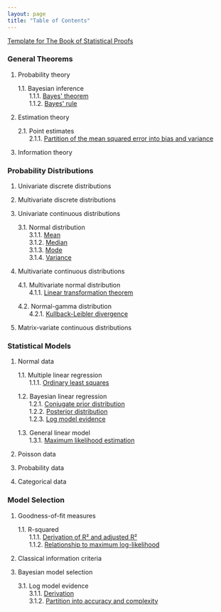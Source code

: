 ```yaml
---
layout: page
title: "Table of Contents"
---
```



[Template for The Book of Statistical Proofs](/Proofs/-temp-.html) <br>


<section class="chapter" id="General Theorems">
<h3>General Theorems</h3>
</section>

1. Probability theory

   1.1. Bayesian inference <br>
   &emsp;&ensp; 1.1.1. [Bayes' theorem](/Proofs/bayes-th.html) <br>
   &emsp;&ensp; 1.1.2. [Bayes' rule](/Proofs/bayes-rule.html) <br>

2. Estimation theory

   2.1. Point estimates <br>
   &emsp;&ensp; 2.1.1. [Partition of the mean squared error into bias and variance](/Proofs/mse-bnv.html) <br>

3. Information theory


<section class="chapter" id="Probability Distributions">
<h3>Probability Distributions</h3>
</section>

1. Univariate discrete distributions

2. Multivariate discrete distributions

3. Univariate continuous distributions

   3.1. Normal distribution <br>
   &emsp;&ensp; 3.1.1. [Mean](/Proofs/norm-mean.html) <br>
   &emsp;&ensp; 3.1.2. [Median](/Proofs/norm-med.html) <br>
   &emsp;&ensp; 3.1.3. [Mode](/Proofs/norm-mode.html) <br>
   &emsp;&ensp; 3.1.4. [Variance](/Proofs/norm-var.html) <br>

4. Multivariate continuous distributions

   4.1. Multivariate normal distribution <br>
   &emsp;&ensp; 4.1.1. [Linear transformation theorem](/Proofs/mvn-ltt.html) <br>
   
   4.2. Normal-gamma distribution <br>
   &emsp;&ensp; 4.2.1. [Kullback-Leibler divergence](/Proofs/ng-kl.html) <br>

5. Matrix-variate continuous distributions


<section class="chapter" id="Statistical Models">
<h3>Statistical Models</h3>
</section>

1. Normal data

   1.1. Multiple linear regression <br>
   &emsp;&ensp; 1.1.1. [Ordinary least squares](/Proofs/mlr-ols.html) <br>
   
   1.2. Bayesian linear regression <br>
   &emsp;&ensp; 1.2.1. [Conjugate prior distribution](/Proofs/blr-prior.html) <br>
   &emsp;&ensp; 1.2.2. [Posterior distribution](/Proofs/blr-post.html) <br>
   &emsp;&ensp; 1.2.3. [Log model evidence](/Proofs/blr-lme.html) <br>
   
   1.3. General linear model <br>
   &emsp;&ensp; 1.3.1. [Maximum likelihood estimation](/Proofs/glm-mle.html) <br>

2. Poisson data

3. Probability data

4. Categorical data


<section class="chapter" id="Model Selection">
<h3>Model Selection</h3>
</section>

1. Goodness-of-fit measures

   1.1. R-squared <br>
   &emsp;&ensp; 1.1.1. [Derivation of R² and adjusted R²](/Proofs/rsq-der.html) <br>
   &emsp;&ensp; 1.1.2. [Relationship to maximum log-likelihood](/Proofs/rsq-mll.html) <br>

2. Classical information criteria

3. Bayesian model selection 

   3.1. Log model evidence <br>
   &emsp;&ensp; 3.1.1. [Derivation](/Proofs/lme-der.html) <br>
   &emsp;&ensp; 3.1.2. [Partition into accuracy and complexity](/Proofs/lme-anc.html) <br>
